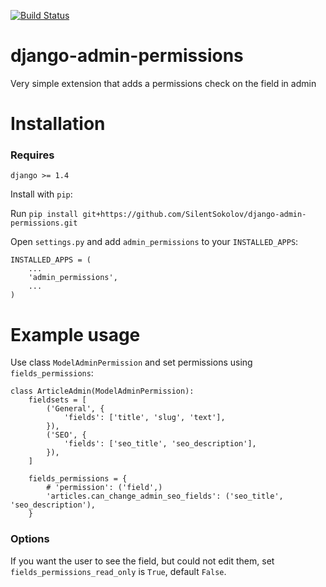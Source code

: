 [![Build Status](https://drone.io/github.com/SilentSokolov/django-admin-permissions/status.png)](https://drone.io/github.com/SilentSokolov/django-admin-permissions/latest)

django-admin-permissions
===============

Very simple extension that adds a permissions check on the field in admin


Installation
===============

### Requires

    django >= 1.4


Install with ``pip``:

Run ``pip install git+https://github.com/SilentSokolov/django-admin-permissions.git``

Open ``settings.py`` and add ``admin_permissions`` to your ``INSTALLED_APPS``:

    INSTALLED_APPS = (
        ...
        'admin_permissions',
        ...
    )


Example usage
===============

Use class ``ModelAdminPermission`` and set permissions using ``fields_permissions``:

    class ArticleAdmin(ModelAdminPermission):
        fieldsets = [
            ('General', {
                'fields': ['title', 'slug', 'text'],
            }),
            ('SEO', {
                'fields': ['seo_title', 'seo_description'],
            }),
        ]

        fields_permissions = {
            # 'permission': ('field',)
            'articles.can_change_admin_seo_fields': ('seo_title', 'seo_description'),
        }


### Options

If you want the user to see the field, but could not edit them, set ``fields_permissions_read_only`` is ``True``, default ``False``.